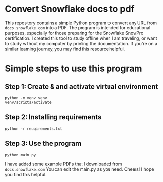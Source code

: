 # Convert Snowflake docs to pdf
This repository contains a simple Python program to convert any URL from `docs.snowflake.com` into a PDF. The program is intended for educational purposes, especially for those preparing for the Snowflake SnowPro certification. I created this tool to study offline when I am traveling, or want to study without my computer by printing the documentation. If you're on a similar learning journey, you may find this resource helpful.

# Simple steps to use this program
## Step 1:  Create & and activate virtual environment
```
python -m venv venv
venv/scripts/activate
```
## Step 2: Installing requirements
```
python -r reuqirements.txt
```
## Step 3: Use the program
```
python main.py
```
I have added some example PDFs that I downloaded from `docs.snowflake.com` You can edit the main.py as you need. Cheers! I hope you find this helpful.
